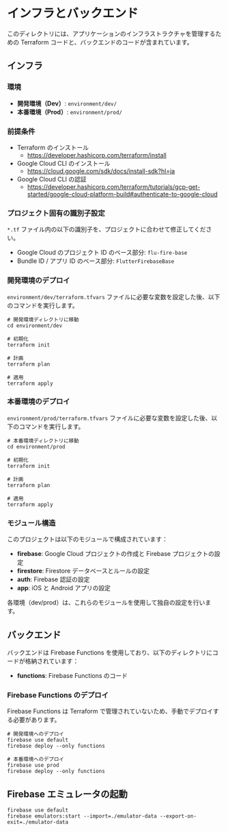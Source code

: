# インフラとバックエンド

このディレクトリには、アプリケーションのインフラストラクチャを管理するための Terraform コードと、バックエンドのコードが含まれています。

## インフラ

### 環境

- **開発環境（Dev）**: `environment/dev/`
- **本番環境（Prod）**: `environment/prod/`

### 前提条件

- Terraform のインストール
  - https://developer.hashicorp.com/terraform/install
- Google Cloud CLI のインストール
  - https://cloud.google.com/sdk/docs/install-sdk?hl=ja
- Google Cloud CLI の認証
  - https://developer.hashicorp.com/terraform/tutorials/gcp-get-started/google-cloud-platform-build#authenticate-to-google-cloud

### プロジェクト固有の識別子設定

`*.tf` ファイル内の以下の識別子を、プロジェクトに合わせて修正してください。

- Google Cloud のプロジェクト ID のベース部分: `flu-fire-base`
- Bundle ID / アプリ ID のベース部分: `FlutterFirebaseBase`

### 開発環境のデプロイ

`environment/dev/terraform.tfvars` ファイルに必要な変数を設定した後、以下のコマンドを実行します。

```shell
# 開発環境ディレクトリに移動
cd environment/dev

# 初期化
terraform init

# 計画
terraform plan

# 適用
terraform apply
```

### 本番環境のデプロイ

`environment/prod/terraform.tfvars` ファイルに必要な変数を設定した後、以下のコマンドを実行します。

```shell
# 本番環境ディレクトリに移動
cd environment/prod

# 初期化
terraform init

# 計画
terraform plan

# 適用
terraform apply
```

### モジュール構造

このプロジェクトは以下のモジュールで構成されています：

- **firebase**: Google Cloud プロジェクトの作成と Firebase プロジェクトの設定
- **firestore**: Firestore データベースとルールの設定
- **auth**: Firebase 認証の設定
- **app**: iOS と Android アプリの設定

各環境（dev/prod）は、これらのモジュールを使用して独自の設定を行います。

## バックエンド

バックエンドは Firebase Functions を使用しており、以下のディレクトリにコードが格納されています：

- **functions**: Firebase Functions のコード

### Firebase Functions のデプロイ

Firebase Functions は Terraform で管理されていないため、手動でデプロイする必要があります。

```shell
# 開発環境へのデプロイ
firebase use default
firebase deploy --only functions

# 本番環境へのデプロイ
firebase use prod
firebase deploy --only functions
```

## Firebase エミュレータの起動

```shell
firebase use default
firebase emulators:start --import=./emulator-data --export-on-exit=./emulator-data
```
